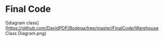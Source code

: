 # Final Code

![diagram class](https://github.com/DavidPDP/Bodega/tree/master/FinalCode/Warehouse Class Diagram.png)
